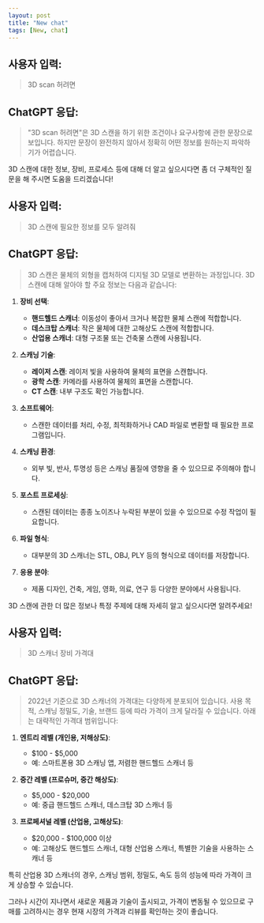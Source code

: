 ```yaml
---
layout: post
title: "New chat"
tags: [New, chat]
---
```


## 사용자 입력:
> 3D scan 허려면

## ChatGPT 응답:
> "3D scan 허려면"은 3D 스캔을 하기 위한 조건이나 요구사항에 관한 문장으로 보입니다. 하지만 문장이 완전하지 않아서 정확히 어떤 정보를 원하는지 파악하기가 어렵습니다. 

3D 스캔에 대한 정보, 장비, 프로세스 등에 대해 더 알고 싶으시다면 좀 더 구체적인 질문을 해 주시면 도움을 드리겠습니다!

## 사용자 입력:
> 3D 스캔에 필요한 정보를 모두 알려줘

## ChatGPT 응답:
> 3D 스캔은 물체의 외형을 캡처하여 디지털 3D 모델로 변환하는 과정입니다. 3D 스캔에 대해 알아야 할 주요 정보는 다음과 같습니다:

1. **장비 선택**: 
   - **핸드헬드 스캐너**: 이동성이 좋아서 크거나 복잡한 물체 스캔에 적합합니다.
   - **데스크탑 스캐너**: 작은 물체에 대한 고해상도 스캔에 적합합니다.
   - **산업용 스캐너**: 대형 구조물 또는 건축물 스캔에 사용됩니다.

2. **스캐닝 기술**:
   - **레이저 스캔**: 레이저 빛을 사용하여 물체의 표면을 스캔합니다.
   - **광학 스캔**: 카메라를 사용하여 물체의 표면을 스캔합니다.
   - **CT 스캔**: 내부 구조도 확인 가능합니다.

3. **소프트웨어**: 
   - 스캔한 데이터를 처리, 수정, 최적화하거나 CAD 파일로 변환할 때 필요한 프로그램입니다.

4. **스캐닝 환경**:
   - 외부 빛, 반사, 투명성 등은 스캐닝 품질에 영향을 줄 수 있으므로 주의해야 합니다.

5. **포스트 프로세싱**:
   - 스캔된 데이터는 종종 노이즈나 누락된 부분이 있을 수 있으므로 수정 작업이 필요합니다.

6. **파일 형식**:
   - 대부분의 3D 스캐너는 STL, OBJ, PLY 등의 형식으로 데이터를 저장합니다.

7. **응용 분야**:
   - 제품 디자인, 건축, 게임, 영화, 의료, 연구 등 다양한 분야에서 사용됩니다.

3D 스캔에 관한 더 많은 정보나 특정 주제에 대해 자세히 알고 싶으시다면 알려주세요!

## 사용자 입력:
> 3D 스캐너 장비 가격대

## ChatGPT 응답:
> 2022년 기준으로 3D 스캐너의 가격대는 다양하게 분포되어 있습니다. 사용 목적, 스캐닝 정밀도, 기술, 브랜드 등에 따라 가격이 크게 달라질 수 있습니다. 아래는 대략적인 가격대 범위입니다:

1. **엔트리 레벨 (개인용, 저해상도)**: 
   - $100 - $5,000 
   - 예: 스마트폰용 3D 스캐닝 앱, 저렴한 핸드헬드 스캐너 등

2. **중간 레벨 (프로슈머, 중간 해상도)**:
   - $5,000 - $20,000
   - 예: 중급 핸드헬드 스캐너, 데스크탑 3D 스캐너 등 

3. **프로페셔널 레벨 (산업용, 고해상도)**:
   - $20,000 - $100,000 이상
   - 예: 고해상도 핸드헬드 스캐너, 대형 산업용 스캐너, 특별한 기술을 사용하는 스캐너 등

특히 산업용 3D 스캐너의 경우, 스캐닝 범위, 정밀도, 속도 등의 성능에 따라 가격이 크게 상승할 수 있습니다.

그러나 시간이 지나면서 새로운 제품과 기술이 출시되고, 가격이 변동될 수 있으므로 구매를 고려하시는 경우 현재 시장의 가격과 리뷰를 확인하는 것이 좋습니다.

